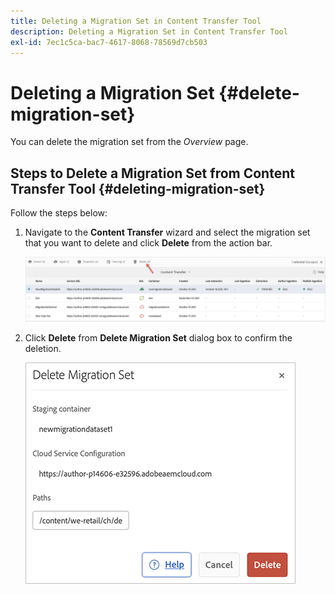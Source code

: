```yaml
---
title: Deleting a Migration Set in Content Transfer Tool
description: Deleting a Migration Set in Content Transfer Tool
exl-id: 7ec1c5ca-bac7-4617-8068-78569d7cb503
---
```

# Deleting a Migration Set {#delete-migration-set}

You can delete the migration set from the *Overview* page.

## Steps to Delete a Migration Set from Content Transfer Tool {#deleting-migration-set}

Follow the steps below:

1. Navigate to the **Content Transfer** wizard and select the migration set that you want to delete and click **Delete** from the action bar.

   ![image](/help/journey-migration/content-transfer-tool/assets-ctt/migration-delete1.png)

1. Click **Delete** from **Delete Migration Set** dialog box to confirm the deletion.

   ![image](/help/journey-migration/content-transfer-tool/assets-ctt/migration-delete2.png)
